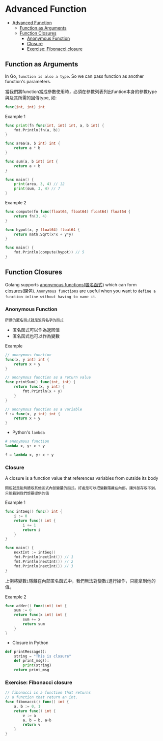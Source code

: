 # Advanced Function

- [Advanced Function](#advanced-function)
  - [Function as Arguments](#function-as-arguments)
  - [Function Closures](#function-closures)
    - [Anonymous Function](#anonymous-function)
    - [Closure](#closure)
    - [Exercise: Fibonacci closure](#exercise-fibonacci-closure)

## Function as Arguments

In Go, `function is also a type`. So we can pass function as another function's parameters.

當我們將function當成參數使用時，必須在參數列表列出funtion本身的參數type與及其所需的回傳type, 如:

```go
func(int, int) int
```

Example 1

```go
func print(fn func(int, int) int, a, b int) {
    fmt.Println(fn(a, b))
}

func area(a, b int) int {
    return a * b
}

func sum(a, b int) int {
    return a + b
}

func main() {
    print(area, 3, 4) // 12
    print(sum, 3, 4) // 7
}
```

Example 2

```go
func compute(fn func(float64, float64) float64) float64 {
    return fn(3, 4)
}

func hypot(x, y float64) float64 {
    return math.Sqrt(x*x + y*y)
}

func main() {
    fmt.Println(compute(hypot)) // 5
}
```

## Function Closures

Golang supports [anonymous functions(匿名函式)](https://en.wikipedia.org/wiki/Anonymous_function) which can form [closures(閉包)](https://en.wikipedia.org/wiki/Closure_(computer_programming)). `Anonymous functions` are useful when you want to `define a function inline without having to name it`.

### Anonymous Function

```
所謂的匿名函式就是沒有名字的函式
```

- 匿名函式可以作為返回值
- 匿名函式也可以作為變數

Example

```go
// anonymous function
func(x, y int) int {
    return x + y
}

// anonymous function as a return value
func printSum() func(int, int) {
	return func(x, y int) {
		fmt.Println(x + y)
	}
}

// anonymous function as a variable
f := func(x, y int) int {
    return x + y
}
```

- Python's `lambda`

```python
# anonymous function
lambda x, y: x + y

f = lambda x, y: x + y
```

### Closure

A closure is a function value that references variables from outside its body

```
閉包就是能夠讀取其他函式內部變量的函式。好處是可以把變數隱藏在內部，讓外部存取不到，只能看到我們想要提供的值
```

Example 1

```go
func intSeq() func() int {
    i := 0
    return func() int {
        i += 1
        return i
    }
}

func main() {
    nextInt := intSeq()
    fmt.Println(nextInt()) // 1
	fmt.Println(nextInt()) // 2
	fmt.Println(nextInt()) // 3
}
```

上例將變數`i`隱藏在內部匿名函式中，我們無法對變數`i`進行操作，只能拿到他的值。

Example 2

```go
func adder() func(int) int {
    sum := 0
    return func(x int) int {
        sum += x
        return sum
    }
}
```

- Closure in Python

```python
def printMessage():
    string = "This is closure"
    def print_msg():
        print(string)
    return print_msg
```

### Exercise: Fibonacci closure

```go
// fibonacci is a function that returns
// a function that return an int.
func fibonacci() func() int {
	a, b := 0, 1
	return func() int {
		v := a
		a, b = b, a+b
		return v
	}
}
```
